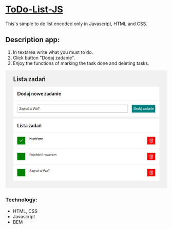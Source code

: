 # [ToDo-List-JS](https://patryk0408.github.io/todo-list-js/)

This's simple to do list encoded only in Javascript, HTML and CSS.

## Description app:
1. In textarea write what you must to do.
2. Click button "Dodaj zadanie".
3. Enjoy the functions of marking the task done and deleting tasks.

![image](image/Przechwytywanie.JPG)

### Technology:
- HTML, CSS
- Javascript
- BEM
